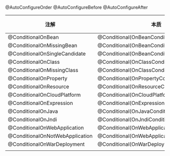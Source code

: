 
@AutoConfigureOrder
@AutoConfigureBefore
@AutoConfigureAfter


| 注解                            | 本质                                          | 描述 |
| ------------------------------- | --------------------------------------------- | ---- |
| @ConditionalOnBean              | @Conditional(OnBeanCondition.class)           |      |
| @ConditionalOnMissingBean       | @Conditional(OnBeanCondition.class)           |      |
| @ConditionalOnSingleCandidate   | @Conditional(OnBeanCondition.class)           |      |
| @ConditionalOnClass             | @Conditional(OnClassCondition.class)          |      |
| @ConditionalOnMissingClass      | @Conditional(OnClassCondition.class)          |      |
| @ConditionalOnProperty          | @Conditional(OnPropertyCondition.class)       |      |
| @ConditionalOnResource          | @Conditional(OnResourceCondition.class)       |      |
| @ConditionalOnCloudPlatform     | @Conditional(OnCloudPlatformCondition.class)  |      |
| @ConditionalOnExpression        | @Conditional(OnExpressionCondition.class)     |      |
| @ConditionalOnJava              | @Conditional(OnJavaCondition.class)           |      |
| @ConditionalOnJndi              | @Conditional(OnJndiCondition.class)           |      |
| @ConditionalOnWebApplication    | @Conditional(OnWebApplicationCondition.class) |      |
| @ConditionalOnNotWebApplication | @Conditional(OnWebApplicationCondition.class) |      |
| @ConditionalOnWarDeployment     | @Conditional(OnWarDeploymentCondition.class)  |      |
|                                 |                                               |      |



